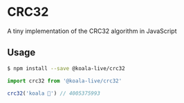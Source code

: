 # CRC32
A tiny implementation of the CRC32 algorithm in JavaScript

## Usage

```bash
$ npm install --save @koala-live/crc32
```

```javascript
import crc32 from '@koala-live/crc32'

crc32('koala 🐨') // 4005375993
```
